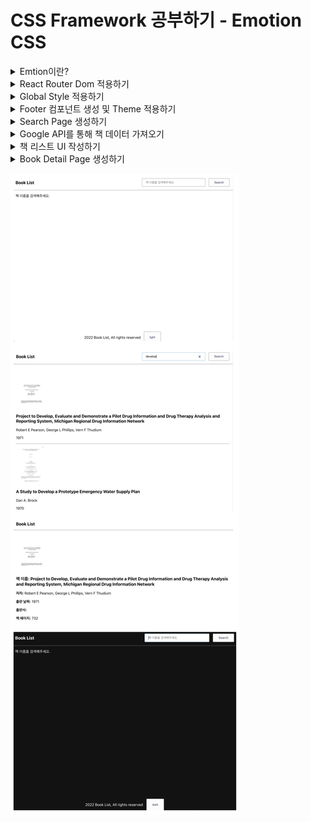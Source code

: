 # CSS Framework 공부하기 - Emotion CSS

<details>
<summary>Emtion이란?</summary>

> Emotion js는 JavaScript로 CSS 스타일을 작성하도록 설계된 라이브러리이다. <br />
> 소스 맵, 레이블 및 테스트 유틸리티와 같은 기능을 통해 뛰어난 개발자 경험과 함께 강력하고 예측 가능한 스타일 구성을 제공한다. <br />
> 문자열 및 개체 스타일이 모두 지원된다.;

#### Emotion js는 주로 Framework Agnostic과 React 두 가지 방식으로 사용된다.
- Agnotic은 일반화되어 다양한 시스템 간에 상호 운용할 수 있는 것을 말한다.

#### Framework Agnostic
- Emotino은 프레임워크에 구애받지 않는 라이브러리이다. 
  - 즉, 다양한 프레임워크 및 라이브러리에서 사용할 수 있다. 
  - 동일한 강력한 API와 기능으로 원하는 모든 곳에서 사용할 수 있다.
- @emotion/css 패키지는 프레임워크에 구애받지 않으며 Emotion을 사용하는 가장 간단한 방법이다.
- 추가 설정, babel 플러그인 또는 기타 구성 변경이 필요하지 않다.
- vendor-prefixing, nested selector 및 미디어 쿼리(media queries)를 지원한다.
- css 함수를 사용하여 클래스 이름을 생성하고 cx를 사용하여 구성하는 것을 선호한다.
![Alt text](welcom_readme_image/image.png)

<br />

#### React
- @emotion/react 패키지는 React가 필요하며 가능한 경우 해당 프레임워크 사용자에게 권장된다.
- 구성 가능한 빌드 환경에서 React를 사용할 때 가장 좋다.
- CSS Prop
  - style prop과 유사하며, vendor-prefixing, nested selector 및 미디어 쿼리(media queries)를 지원한다.
  - 개발자가 스타일이 지정된 API 추상화를 건너뛰고 구성 요소와 요소를 직접 스타일 지정할 수 있다.
  - css prop은 또한 개발자가 공통 및 사용자 정의 가능한 값에 쉽게 액세스할 수 있도록 하는 인수로 테마와 함께 호출되는 함수를 허용한다.
- 아무런 configuration 없이 서버 사이드 렌더링을 지원한다.
- 테마 기능을 기본적으로 사용할 수 있다.
- 적절한 패턴과 구성이 설정되었는지 확인하기 위해 ESLint 플러그인을 사용할 수 있다.
![Alt text](welcom_readme_image/image-1.png)

- [@emotion/styled](https://emotion.sh/docs/styled) 패키지는 구성 요소를 만들기 위해 styled.div 스타일 API를 사용하는 것을 선호하는 사람들을 위한 것이다.
![Alt text](welcom_readme_image/image-2.png)

#### 전체 폴더 생성
![Alt text](welcom_readme_image/image-3.png)

<br />

#### 전체 파일 생성
![Alt text](welcom_readme_image/image-4.png)

<br />

#### 필요 패키지 설치
```bash
npm install @emotion/react @emotion/styled axios react-router-dom
```

</details>

<details>
<summary> React Router Dom 적용하기</summary>

### React Router Dom 이란?
- 리액트를 사용할 때 페이지를 이동할 수 있도록 도와주는 라이브러리이다.
- 리액트는 SPA(Single Page Application)를 기본으로 하기 때문에 하나의 페이지에서 동적으로 화면을 바꿔간다.
- BrowserRouter : History API를 사용해 URL과 UI를 동기화하는 라우터
- Routes : Route에 매치되는 첫번째 요소를 렌더링
- Route : 컴포넌트 속성에 설정된 URL과 현재 경로가 일치하면 해당하는 컴포넌트를 렌더링
- Link : a 태그와 비슷하며 to 속성에 설정된 링크로 이동, 기록이 history 객체에 저장된다.

```javascript
import './App.css';
import { BrowserRouter, Outlet } from 'react-router-dom';
import { Routes } from 'react-router-dom';
import { Route } from 'react-router-dom';
import SearchPage from './pages/SearchPage';
import BookDetailPage from './pages/BookDetailPage';

const Layout = () => {
  <div>
    <Outlet />
  </div>
}

function App() {
  return (
    <BrowserRouter>
      <Routes>
        <Route path="/" element={<Layout />}>
          <Route index element={<SearchPage />} />
          <Route path='/book:bookId' element={<BookDetailPage />} />
        </Route>
      </Routes>
    </BrowserRouter>
  );
}

export default App;

```

</details>

<details>
<summary>Global Style 적용하기</summary>

### [Global Style](https://emotion.sh/docs/globals)
- 우리는 폰트 설정과 같은 글로벌 CSS를 삽입하고 싶을 때가 있을 수 있다.
- 이를 위해 Global 컴포넌트를 사용할 수 있다. 
- 이 컴포넌트는 동일한 값들을 받는 styles 프롭을 허용하며, css 프롭과 동일한 값을 받지만 전역적으로 스타일을 삽입한다. 
- 전역 스타일은 스타일이 변경되거나 Global 컴포넌트가 언마운트될 때 제거된다.

```javascript
const Layout = () => {
  <div>
    <Global 
      styles={css`
        body {
          background-color: white;
          color: black;
          transition-duration: 0.2s;
          transition-property: background-color, color;
        }
        a {
          color: black;
          text-decoration: none;
        }
        ul {
          list-style:none;
          padding: 0;
        }
      `}
    />
    <Outlet />
  </div>
}
```

</details>

<details>
<summary>Footer 컴포넌트 생성 및 Theme 적용하기</summary>

```javascript
/** @jsxImportSource @emotion/react */

import React from "react";
import { css } from "@emotion/react";

const Footer = () => {
  return (
    <div
      css={css`
        margin: 1rem 0;
        display: flex;
        justify-content: center;
      `}
    >
      <p>Book List Inc, All rights reserved.</p>

      <button
        css={css`
          background-color: #fcfcfd;
          color: #36395a;
          border: 1px solid rgba(34, 36, 38, 0.5);
          padding: 0.6rem 1.5rem;
          margin-left: 15px;
          border-radius: 3px;
          cursor: pointer;

          &:hover {
            transform: translateY(-2px);
          }
        `}
      >
        dark
      </button>
    </div>
  );
};

export default Footer;

```
#### 에러 및 해결방법
![Alt text](welcom_readme_image/image-5.png)
- App.js / Footer.js에 /** @jsxImportSource @emotion/react */ 추가
  
<br />

### 버튼을 눌렀을 때 테마 변경하기
#### [테마](https://emotion.sh/docs/theming) 생성
```javascript
export const themeLight = {
  text: "#000",
  background: "#fff",
};

export const themeDark = {
  text: "#fff",
  background: "#121212",
}
```

#### ThemeProvider로 감싸주기
```javascript
function App() {
  const [isDark, setIsDark] = useState(false);
  return (
    <BrowserRouter>
      <ThemeProvider theme={isDark ? themeDark : themeLight}>
        <Routes>
          <Route path="/" element={<Layout isDark={isDark} setIsDark={setIsDark} />}>
            <Route index element={<SearchPage />} />
            <Route path="/book:bookId" element={<BookDetailPage />} />
          </Route>
        </Routes>
      </ThemeProvider>
    </BrowserRouter>
  );
}
```

#### Theme 사용하기
```javascript
const Layout = ({isDark, setIsDark}) => {
  const theme = useTheme();
  
  return (
    <div>
      <Global
        styles={css`
          body {
            background-color: ${theme.background};
            color: ${theme.text};
            transition-duration: 0.2s;
            transition-property: background-color, color;
          }
          a {
            color: ${theme.text};
            text-decoration: none;
          }
          ul {
            list-style: none;
            padding: 0;
          }
        `}
      />
      <div
        css={css`
          min-height: 90vh;
        `}
      >
        <Outlet />
      </div>
      <Footer isDark={isDark} setIsDark={setIsDark} />
    </div>
  );
};
```

#### 버튼 눌러서 테마 변경하기
```javascript
/** @jsxImportSource @emotion/react */

import React from "react";
import { css } from "@emotion/react";

const Footer = ({isDark, setIsDark}) => {
  return (
    <div
      css={css`
        margin: 1rem 0;
        display: flex;
        justify-content: center;
      `}
    >
      <p>Book List Inc, All rights reserved.</p>

      <button
        css={css`
          background-color: #fcfcfd;
          color: #36395a;
          border: 1px solid rgba(34, 36, 38, 0.5);
          padding: 0.6rem 1.5rem;
          margin-left: 15px;
          border-radius: 3px;
          cursor: pointer;

          &:hover {
            transform: translateY(-2px);
          }
        `}
        onClick={() => setIsDark(!isDark)}
      >
        {isDark ? "dark" : "light"}
      </button>
    </div>
  );
};

export default Footer;

```


</details>

<details>
<summary>Search Page 생성하기</summary>

### Header UI(SearchPage) 생성
```javascript
import React from "react";
import styled from "@emotion/styled";
import BookSearchForm from './../components/BookSearchForm';

export const LogoText = styled.h3`
  margin: 0;
`;

const Container = styled.div`
  max-width: 960px;
  padding: 15px;
  margin: 0 auto;
`;

const Header = styled.header`
  border-bottom: 1px solid gray;
`;

const HeaderContainer = styled(Container)`
  display: flex;
  align-items: center;
  @media (max-width: 778px) {
    flex-direction: column;
    align-items: flex-start;
  }
`;

const HeaderSearchForm = styled.div`
  margin-left: auto;
`;

const SearchPage = () => {
  console.log("hello search");
  return (
    <Header>
      <HeaderContainer>
        <LogoText>Book List</LogoText>
        <HeaderSearchForm>
          <BookSearchForm />
        </HeaderSearchForm>
      </HeaderContainer>
    </Header>
  );
};

export default SearchPage;

```

### BookSearch Form 컴포넌트 생성
```javascript
import React from "react";
import styled from "@emotion/styled";

const Input = styled.input`
  outline: 0;
  padding: 0.6rem 1rem;
  border: 1px solid rgba(34, 36, 38, 0.5);
  border-radius: 3px;
  min-width: 280px;
  &:focus,
  &:active {
    border-color: #85b7d9;
  }
  @media (max-width: 778px) {
    margin-top: 10px;
  }
`;

const Button = styled.button`
  background-color: #fcfcfd;
  color: 36395a;
  border: 1px solid rgba(34, 36, 38, 0.5);
  padding: 0.6rem 1.5rem;
  margin-left: 15px;
  border-radius: 3px;
  cursor: pointer;

  &:hover {
    transform: translateY(-2px);
  }
`;

const Form = styled.form``;

const BookSearchForm = () => {
  return (
    <Form>
      <Input type="search" placeholder="책 이름을 검색해주세요." />
      <Button type="submit">Search</Button>
    </Form>
  );
};

export default BookSearchForm;

```

</details>

<details>
<summary>Google API를 통해 책 데이터 가져오기</summary>

### 검색 로직 작성(SearchPage)
```javascript
// SearchPage.js
import React from "react";
import styled from "@emotion/styled";
import BookSearchForm from './../components/BookSearchForm';
import {useState} from "react";
import axios from 'axios';

export const LogoText = styled.h3`
  margin: 0;
`;

const Container = styled.div`
  max-width: 960px;
  padding: 15px;
  margin: 0 auto;
`;

const Header = styled.header`
  border-bottom: 1px solid gray;
`;

const HeaderContainer = styled(Container)`
  display: flex;
  align-items: center;
  @media (max-width: 778px) {
    flex-direction: column;
    align-items: flex-start;
  }
`;

const HeaderSearchForm = styled.div`
  margin-left: auto;
`;

const SearchPage = () => {
  const [searchTerm, setSearchTerm] = useState("");
  const [books, setBooks] = useState({});
  const [loading, setLoading] = useState(false);

  const API_BASE_URL = `https://www.googleapis.com/books`;

  const fetchBooks = async () => {
    setLoading(true);
    try {
      const result = await axios.get(`${API_BASE_URL}/v1/volumes?q=${searchTerm}`);
      setBooks(result.data);
    } catch(error) {
      console.log(error);
    }

  }

  const handleChange = e => {
    setSearchTerm(e.target.value);
  }

  const handleSubmit = e => {
    e.preventDefault();
    fetchBooks();
  }

  return (
    <Header>
      <HeaderContainer>
        <LogoText>Book List</LogoText>
        <HeaderSearchForm>
          <BookSearchForm onChange={handleChange} onSubmit={handleSubmit} searchTerm={searchTerm}/>
        </HeaderSearchForm>
      </HeaderContainer>
    </Header>
  );
};

export default SearchPage;

```

```javascript
// BookSearchForm.js
import React from "react";
import styled from "@emotion/styled";

const Input = styled.input`
  outline: 0;
  padding: 0.6rem 1rem;
  border: 1px solid rgba(34, 36, 38, 0.5);
  border-radius: 3px;
  min-width: 280px;
  &:focus,
  &:active {
    border-color: #85b7d9;
  }
  @media (max-width: 778px) {
    margin-top: 10px;
  }
`;

const Button = styled.button`
  background-color: #fcfcfd;
  color: 36395a;
  border: 1px solid rgba(34, 36, 38, 0.5);
  padding: 0.6rem 1.5rem;
  margin-left: 15px;
  border-radius: 3px;
  cursor: pointer;

  &:hover {
    transform: translateY(-2px);
  }
`;

const Form = styled.form``;

const BookSearchForm = ({ onChange, onSubmit, searchTerm }) => {
  return (
    <Form onSubmit={onSubmit}>
      <Input
        type="search"
        placeholder="책 이름을 검색해주세요."
        onChange={onChange}
        value={searchTerm}
      />
      <Button type="submit">Search</Button>
    </Form>
  );
};

export default BookSearchForm;

```

</details>

<details>
<summary>책 리스트 UI 작성하기</summary>

### 책 데이터 가져올 때 loader 보여주기
```javascript
// Loader.js
/** @jsxImportSource @emotion/react */

import { useTheme } from "@emotion/react";
import React from "react";
import { css } from "@emotion/react";

const Loader = ({ loading, children }) => {
  const theme = useTheme();

  return (
    <>
      {loading ? (
        <div
          css={css`
            color: ${theme.text};
            text-align: center;
            padding: 20px 0;
          `}
        >
          {children}
        </div>
      ) : null}
    </>
  );
};

export default Loader;
```

### BookList UI 생성하기
```javascript
import React from "react";
import { Link } from "react-router-dom";
import formatAuthors from "../helpers/formatAuthors";

const Book = ({ book }) => {
  return (
    <li>
      <div>
        <img
          alt={`${book.volumeInfo.title} book`}
          src={`http://books.google.com/books/content?id=${book.id}&printsec=frontcover&img=1&zoom=1&source=gbs_api`}
        />
        <div>
          <Link to={`/book${book.id}`}>
            <h3>{book.volumeInfo.title}</h3>
          </Link>
          <p>{formatAuthors(book.volumeInfo.authors)}</p>
          <p>{book.volumeInfo.publishedDate}</p>
        </div>
      </div>
    </li>
  );
};

const BookList = ({ books }) => {
  if (!books.totalItems) {
    return <div>책 이름을 검색해주세요.</div>;
  } else if (books.totalItems === 0) {
    return <div>찾고 있는 책이 없습니다.</div>;
  } else {
    return (
      <ul>
        {books.items.map((book, index) => {
          return <Book book={book} key={index} />;
        })}
      </ul>
    );
  }
};

export default BookList;

```
![Alt text](welcom_readme_image/image-6.png)


### formatAuthors 함수 작성하기
```javascript
const formatAuthors = authors => {
    if(!authors){
        authors = '';
    } else {
        authors = authors.join(', ')
    }
    return authors;
}

export default formatAuthors;
```

</details>

<details>
<summary>Book Detail Page 생성하기</summary>

### 책 ID를 이용해서 데이터 가져오기
```javascript
const { bookId } = useParams();
const [ book, setBook] = useState(null);
const [loading, setLoading] = useState(false);

useEffect(() => {
  const API_BASE_URL = `https://www.googleapis.com/books`;
  const fetchBook = async () => {
    setLoading(true)
    try {
      const result = await axios.get(`${API_BASE_URL}/v1/volumes/${bookId}`);
      setBook(result.data);
    } catch(error) {
      console.log(error);
    }

    setLoading(false);
  };
  fetchBook();
}, [bookId]);
```

### UI 작성하기
```javascript
<>
  <Header>
    <HeaderContainer>
      <Link to={`/`}>
        <LogoText>Book List</LogoText>
      </Link>
    </HeaderContainer>
  </Header>
  <Container>
    <Loader loading={loading}>
      <strong>{bookId}</strong>라는 ID를 가진 북 정보를 가져오고 있습니다.
    </Loader>
    {/* Book Detail */}
  </Container>
</>
```

### Shared.js 파일로 옮겨주기
```javascript
// Shared.js
import styled from "@emotion/styled";

export const LogoText = styled.h3`
  margin: 0;
`

export const Container = styled.div`
  max-width: 960px;
  padding: 15px;
  margin: 0 auto;
`

export const Header = styled.header`
  border-bottom: 1px solid gray;
`;

export const HeaderContainer = styled(Container)`
  display: flex;
  align-items: center;
  @media (max-width: 778px) {
    flex-direction: column;
    align-items: flex-start;
  }
`

```

### BookDetail 컴포넌트 생성
```javascript
import React from 'react'
import formatAuthors from '../helpers/formatAuthors';

const BookDetail = ({ book }) => {
  const IMG_BASE_URL = `http://books.google.com/books`;
  return (
    <section>
      <div>
        <img
            src={`${IMG_BASE_URL}/content?id=${book.id}&printsec=frontcover&img=1&zoom=1&source=gbs_api`}
            alt={`${book.volumeInfo.title} book`}
        />
        <div>
          <h3>
            <strong>책 이름:</strong>{book.volumeInfo.title}
          </h3>
          <p>
             <strong>저자:</strong>{formatAuthors(book.volumeInfo.authors)}
          </p>
          <p>
             <strong>출판 날짜:</strong>{book.volumeInfo.publishedDate}
          </p>
          <p>
             <strong>출판사:</strong>{book.volumeInfo.publisher}
          </p>
          <p>
             <strong>설명:</strong>{book.volumeInfo.description}
          </p>
        </div>
      </div>
    </section>
  )
}

export default BookDetail
```

</details>

![Alt text](result.png)
